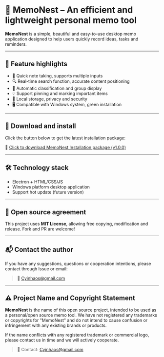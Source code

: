 
# 📔 MemoNest – An efficient and lightweight personal memo tool

**MemoNest** is a simple, beautiful and easy-to-use desktop memo application designed to help users quickly record ideas, tasks and reminders.

---

## 🧠 Feature highlights

- 📝 Quick note taking, supports multiple inputs
- 🔍 Real-time search function, accurate content positioning
- 📂 Automatic classification and group display
- 💡 Support pinning and marking important items
- 💾 Local storage, privacy and security
- 🖥️ Compatible with Windows system, green installation

---


## 🚀 Download and install

Click the button below to get the latest installation package:

🔗 [Click to download MemoNest Installation package (v1.0.0)](https://github.com/yinhao-ai/MemoNest/releases/latest)

---

## 🛠 Technology stack

- Electron + HTML/CSS/JS
- Windows platform desktop application
- Support hot update (future version)

---

## 📄 Open source agreement

This project uses **MIT License**, allowing free copying, modification and release. Fork and PR are welcome!

---

## 📬 Contact the author

If you have any suggestions, questions or cooperation intentions, please contact through Issue or email:

> 📧 Cyinhaos@gmail.com

---

## ⚠️ Project Name and Copyright Statement

**MemoNest** is the name of this open source project, intended to be used as a personal/open source memo tool.
We have not registered any trademarks or copyrights for "MemoNest" and do not intend to cause confusion or infringement with any existing brands or products.

If the name conflicts with any registered trademark or commercial logo, please contact us in time and we will actively cooperate.

> 📧 Contact: Cyinhaos@gmail.com
